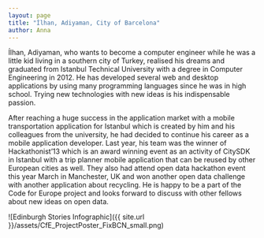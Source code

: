 ```yaml
---
layout: page
title: "Ílhan, Adiyaman, City of Barcelona"
author: Anna
---
```


Ílhan, Adiyaman, who wants to become a computer engineer while he was a little kid living in a southern city of Turkey, realised his dreams and graduated from Istanbul Technical University with a degree in Computer Engineering in 2012. He has developed several web and desktop applications by using many programming languages since he was in high school. Trying new technologies with new ideas is his indispensable passion.

After reaching a huge success in the application market with a mobile transportation application for Istanbul which is created by him and his colleagues from the university, he had decided to continue his career as a mobile application developer. Last year, his team was the winner of Hackathonist’13 which is an award winning event as an activity of CitySDK in Istanbul with a trip planner mobile application that can be reused by other European cities as well. They also had attend open data hackathon event this year March in Manchester, UK and won another open data challenge with another application about recycling. He is happy to be a part of the Code for Europe project and looks forward to discuss with other fellows about new ideas on open data.

![Edinburgh Stories Infographic]({{ site.url }}/assets/CfE_ProjectPoster_FixBCN_small.png)
